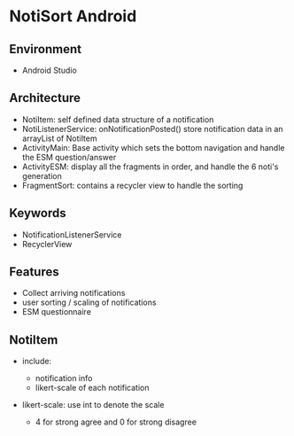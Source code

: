 # NotiSort Android

Environment
---
* Android Studio

Architecture
---
* NotiItem: self defined data structure of a notification
* NotiListenerService: onNotificationPosted() store notification data in an arrayList of NotiItem
* ActivityMain: Base activity which sets the bottom navigation and handle the ESM question/answer
* ActivityESM: display all the fragments in order, and handle the 6 noti's generation
* FragmentSort: contains a recycler view to handle the sorting

Keywords
---
* NotificationListenerService
* RecyclerView

Features
---
* Collect arriving notifications
* user sorting / scaling of notifications
* ESM questionnaire

NotiItem
---
* include:
    * notification info
    * likert-scale of each notification

* likert-scale: use int to denote the scale
    * 4 for strong agree and 0 for strong disagree
